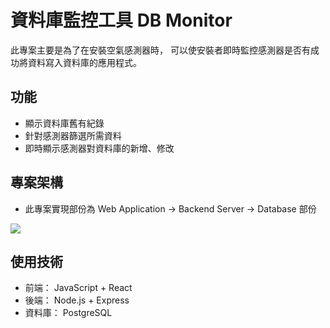 # 資料庫監控工具 DB Monitor

此專案主要是為了在安裝空氣感測器時，
可以使安裝者即時監控感測器是否有成功將資料寫入資料庫的應用程式。

## 功能
* 顯示資料庫舊有紀錄
* 針對感測器篩選所需資料
* 即時顯示感測器對資料庫的新增、修改

## 專案架構
* 此專案實現部份為 Web Application -> Backend Server -> Database 部份

![](https://hackmd.io/_uploads/rkU9GwpNn.png)

## 使用技術
* 前端： JavaScript + React
* 後端： Node.js + Express
* 資料庫： PostgreSQL
